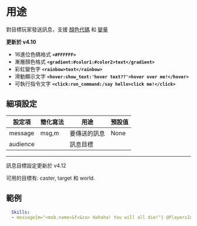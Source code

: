 用途
=================

對目標玩家發送訊息，支援 [顏色代碼](/databases/misc/colorcodes) 和 [變量](/skills/stringvariables)

**更新於 v4.10**

* 16進位色碼格式 **`<#FFFFFF>`**
* 漸層顏色格式 **`<gradient:#color1:#color2>text</gradient>`**
* 彩虹變色字 **`<rainbow>text</rainbow>`**
* 滑動顯示文字 **`<hover:show_text:'hover text??'>hover over me!</hover>`**
* 可執行指令文字 **`<click:run_command:/say hello>click me!</click>`**

細項設定
----------

| 設定項 | 簡化寫法 | 用途 | 預設值 |
|-----------|---------|-----------------------------|---------|
| message   | msg,m   | 要傳送的訊息| None|
| audience  | | 訊息目標 | |

---------------

訊息目標設定更新於 v4.12

可用的目標有: caster, target 和 world.

範例
--------
```yaml
  Skills:
  - message{m="<mob.name>&f<&co> Hahaha! You will all die!"} @PlayersInRadius{r=30}
```